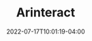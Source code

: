 ---
title: "Arinteract"
paperTitle: "Exploring Interactions with Printed Data Visualizations in Augmented Reality"
date: 2022-07-17T10:01:19-04:00
draft: false
conference: IEEE Transactions on Visualization and Computer Graphics (TVCG)
year: To Appear
authors: Wai Tong, Zhutian Chen, Meng Xia, Leo Yu-Ho Lo, Linping Yuan, Benjamin Bach, Huamin Qu
authorsNote:
link: https://arxiv.org/abs/2208.10603
imgSrc: img/vis2022.jpg
award: IEEE VIS 2022 Honorable Mention Award
---